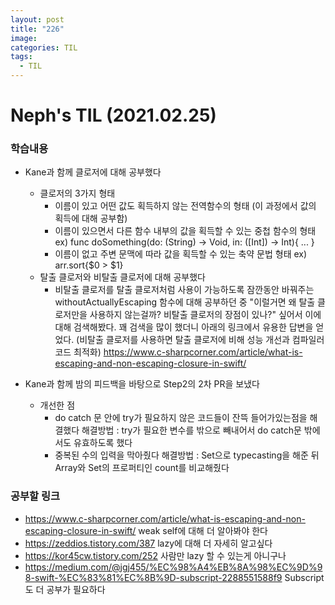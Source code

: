 ```yaml
---
layout: post
title: "226"
image:
categories: TIL
tags:
  - TIL
---
```


# Neph's TIL (2021.02.25)



### 학습내용

- Kane과 함께 클로저에 대해 공부했다
  - 클로저의 3가지 형태
    - 이름이 있고 어떤 값도 획득하지 않는 전역함수의 형태
      (이 과정에서 값의 획득에 대해 공부함)
    - 이름이 있으면서 다른 함수 내부의 값을 획득할 수 있는 중첩 함수의 형태
      ex) func doSomething(do: (String) -> Void, in: ([Int]) -> Int){ ... }
    - 이름이 없고 주변 문맥에 따라 값을 획득할 수 있는 축약 문법 형태
      ex) arr.sort{$0 > $1}
  - 탈출 클로저와 비탈출 클로저에 대해 공부했다
    - 비탈출 클로저를 탈출 클로저처럼 사용이 가능하도록 잠깐동안 바꿔주는 withoutActuallyEscaping 함수에 대해 공부하던 중 "이럴거면 왜 탈출 클로저만을 사용하지 않는걸까? 비탈출 클로저의 장점이 있나?" 싶어서 이에 대해 검색해봤다. 꽤 검색을 많이 했더니 아래의 링크에서 유용한 답변을 얻었다. (비탈출 클로저를 사용하면 탈출 클로저에 비해 성능 개선과 컴파일러 코드 최적화)
      https://www.c-sharpcorner.com/article/what-is-escaping-and-non-escaping-closure-in-swift/

- Kane과 함께 밤의 피드백을 바탕으로 Step2의 2차 PR을 보냈다
  - 개선한 점
    - do catch 문 안에 try가 필요하지 않은 코드들이 잔뜩 들어가있는점을 해결했다
      해결방법 : try가 필요한 변수를 밖으로 빼내어서 do catch문 밖에서도 유효하도록 했다
    - 중복된 수의 입력을 막아줬다
      해결방법 : Set으로 typecasting을 해준 뒤 Array와 Set의 프로퍼티인 count를 비교해줬다

### 공부할 링크

- https://www.c-sharpcorner.com/article/what-is-escaping-and-non-escaping-closure-in-swift/
  weak self에 대해 더 알아봐야 한다
- https://zeddios.tistory.com/387
  lazy에 대해 더 자세히 알고싶다
- https://kor45cw.tistory.com/252
  사람만 lazy 할 수 있는게 아니구나
- https://medium.com/@jgj455/%EC%98%A4%EB%8A%98%EC%9D%98-swift-%EC%83%81%EC%8B%9D-subscript-2288551588f9
  Subscript도 더 공부가 필요하다

